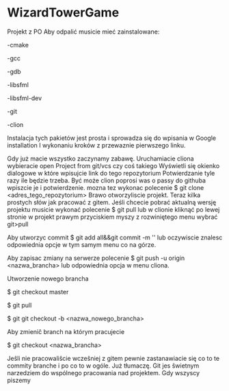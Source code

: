 # WizardTowerGame
Projekt z PO
Aby odpalić musicie mieć zainstalowane:

-cmake

-gcc

-gdb

-libsfml

-libsfml-dev

-git

-clion

Instalacja tych pakietów jest prosta i sprowadza się do wpisania w Google <nazwa dystrybucji linuxa> <nazwa pakietu> installation I wykonaniu kroków z przewaznie pierwszego linku.

Gdy już macie wszystko zaczynamy zabawę.
Uruchamiacie cliona wybieracie open Project from git/vcs  czy coś takiego
Wyświetli się okienko dialogowe w które wpisujcie link do tego repozytorium
Potwierdzanie tyle razy ile będzie trzeba. Być może clion poprosi was o passy do githuba wpiszcie je i potwierdzenie.
mozna tez wykonac polecenie $ git clone <adres_tego_repozytorium>
Brawo otworzyliscie projekt.
Teraz kilka prostych słów jak pracować z gitem.
Jeśli chcecie pobrać aktualną wersję projektu musicie wykonać polecenie
$ git pull 
lub w clionie kliknąć po lewej stronie w projekt prawym przyciskiem myszy z rozwiniętego menu wybrać git>pull 

Aby utworzyc commit
$ git add all&&git commit -m '<komentarz do wykonanych zmian>'
lub oczywiscie znalesc odpowiednia opcje w tym samym menu co na górze.
 
 Aby zapisac zmiany na serwerze polecenie $ git push -u origin <nazwa_brancha> lub odpowiednia opcja w menu cliona.
 
 Utworzenie nowego brancha

$ git checkout master

$ git pull

$ git git checkout -b <nazwa_nowego_brancha> 


Aby zmieniĉ branch na którym pracujecie 

 $ git checkout <nazwa_brancha>
 
 Jeŝli nie pracowaliŝcie wczeŝniej z gitem pewnie zastanawiacie się co to te commity branche i po co to w ogóle. Już tłumaczę.
 Git jes ŝwietnym narzedziem do wspólnego pracowania nad projektem.
 Gdy wszyscy piszemy 
 
